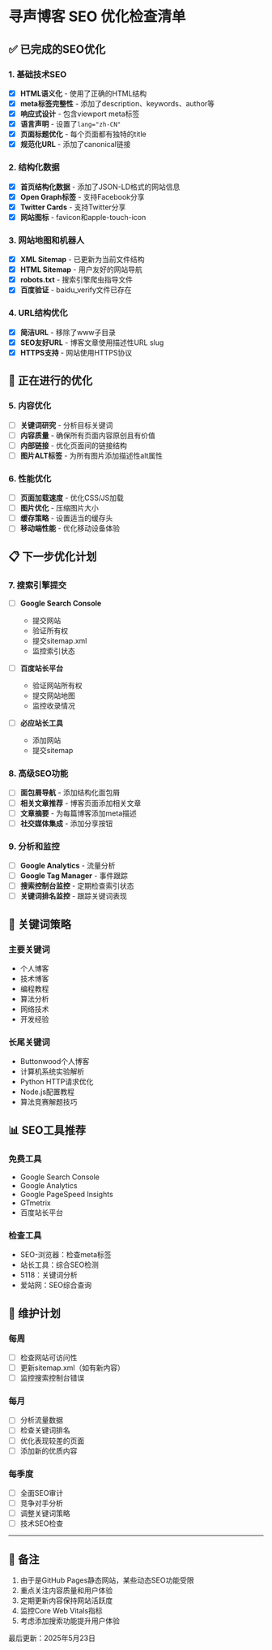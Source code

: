 # 寻声博客 SEO 优化检查清单

## ✅ 已完成的SEO优化

### 1. 基础技术SEO
- [x] **HTML语义化** - 使用了正确的HTML结构
- [x] **meta标签完整性** - 添加了description、keywords、author等
- [x] **响应式设计** - 包含viewport meta标签
- [x] **语言声明** - 设置了`lang="zh-CN"`
- [x] **页面标题优化** - 每个页面都有独特的title
- [x] **规范化URL** - 添加了canonical链接

### 2. 结构化数据
- [x] **首页结构化数据** - 添加了JSON-LD格式的网站信息
- [x] **Open Graph标签** - 支持Facebook分享
- [x] **Twitter Cards** - 支持Twitter分享
- [x] **网站图标** - favicon和apple-touch-icon

### 3. 网站地图和机器人
- [x] **XML Sitemap** - 已更新为当前文件结构
- [x] **HTML Sitemap** - 用户友好的网站导航
- [x] **robots.txt** - 搜索引擎爬虫指导文件
- [x] **百度验证** - baidu_verify文件已存在

### 4. URL结构优化
- [x] **简洁URL** - 移除了www子目录
- [x] **SEO友好URL** - 博客文章使用描述性URL slug
- [x] **HTTPS支持** - 网站使用HTTPS协议

## 🔄 正在进行的优化

### 5. 内容优化
- [ ] **关键词研究** - 分析目标关键词
- [ ] **内容质量** - 确保所有页面内容原创且有价值
- [ ] **内部链接** - 优化页面间的链接结构
- [ ] **图片ALT标签** - 为所有图片添加描述性alt属性

### 6. 性能优化
- [ ] **页面加载速度** - 优化CSS/JS加载
- [ ] **图片优化** - 压缩图片大小
- [ ] **缓存策略** - 设置适当的缓存头
- [ ] **移动端性能** - 优化移动设备体验

## 📋 下一步优化计划

### 7. 搜索引擎提交
- [ ] **Google Search Console**
  - 提交网站
  - 验证所有权
  - 提交sitemap.xml
  - 监控索引状态
  
- [ ] **百度站长平台**
  - 验证网站所有权
  - 提交网站地图
  - 监控收录情况

- [ ] **必应站长工具**
  - 添加网站
  - 提交sitemap

### 8. 高级SEO功能
- [ ] **面包屑导航** - 添加结构化面包屑
- [ ] **相关文章推荐** - 博客页面添加相关文章
- [ ] **文章摘要** - 为每篇博客添加meta描述
- [ ] **社交媒体集成** - 添加分享按钮

### 9. 分析和监控
- [ ] **Google Analytics** - 流量分析
- [ ] **Google Tag Manager** - 事件跟踪
- [ ] **搜索控制台监控** - 定期检查索引状态
- [ ] **关键词排名监控** - 跟踪关键词表现

## 🎯 关键词策略

### 主要关键词
- 个人博客
- 技术博客
- 编程教程
- 算法分析
- 网络技术
- 开发经验

### 长尾关键词
- Buttonwood个人博客
- 计算机系统实验解析
- Python HTTP请求优化
- Node.js配置教程
- 算法竞赛解题技巧

## 📊 SEO工具推荐

### 免费工具
- Google Search Console
- Google Analytics
- Google PageSpeed Insights
- GTmetrix
- 百度站长平台

### 检查工具
- SEO-浏览器：检查meta标签
- 站长工具：综合SEO检测
- 5118：关键词分析
- 爱站网：SEO综合查询

## 📅 维护计划

### 每周
- [ ] 检查网站可访问性
- [ ] 更新sitemap.xml（如有新内容）
- [ ] 监控搜索控制台错误

### 每月
- [ ] 分析流量数据
- [ ] 检查关键词排名
- [ ] 优化表现较差的页面
- [ ] 添加新的优质内容

### 每季度
- [ ] 全面SEO审计
- [ ] 竞争对手分析
- [ ] 调整关键词策略
- [ ] 技术SEO检查

---

## 📝 备注

1. 由于是GitHub Pages静态网站，某些动态SEO功能受限
2. 重点关注内容质量和用户体验
3. 定期更新内容保持网站活跃度
4. 监控Core Web Vitals指标
5. 考虑添加搜索功能提升用户体验

最后更新：2025年5月23日 